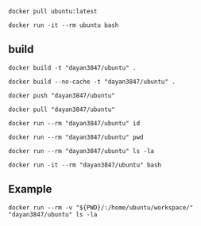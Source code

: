 ````shell
docker pull ubuntu:latest
````

````shell
docker run -it --rm ubuntu bash
````

## build

````shell
docker build -t "dayan3847/ubuntu" .
````

````shell
docker build --no-cache -t "dayan3847/ubuntu" .
````

````shell
docker push "dayan3847/ubuntu"
````

````shell
docker pull "dayan3847/ubuntu"
````

````shell
docker run --rm "dayan3847/ubuntu" id
````

````shell
docker run --rm "dayan3847/ubuntu" pwd
````

````shell
docker run --rm "dayan3847/ubuntu" ls -la
````

````shell
docker run -it --rm "dayan3847/ubuntu" bash
````

## Example

````shell
docker run --rm -v "${PWD}/:/home/ubuntu/workspace/" "dayan3847/ubuntu" ls -la
````
